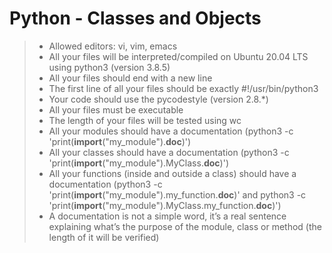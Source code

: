 # **Python - Classes and Objects**
> * Allowed editors: vi, vim, emacs
> * All your files will be interpreted/compiled on Ubuntu 20.04 LTS using python3 (version 3.8.5)
> * All your files should end with a new line
> * The first line of all your files should be exactly #!/usr/bin/python3
> * Your code should use the pycodestyle (version 2.8.*)
> * All your files must be executable
> * The length of your files will be tested using wc
> * All your modules should have a documentation (python3 -c 'print(__import__("my_module").__doc__)')
> * All your classes should have a documentation (python3 -c 'print(__import__("my_module").MyClass.__doc__)')
> * All your functions (inside and outside a class) should have a documentation (python3 -c 'print(__import__("my_module").my_function.__doc__)' and python3 -c 'print(__import__("my_module").MyClass.my_function.__doc__)')
> * A documentation is not a simple word, it’s a real sentence explaining what’s the purpose of the module, class or method (the length of it will be verified)

